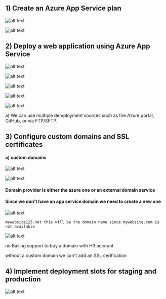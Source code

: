 ## 1) Create an Azure App Service plan

![alt text](1.png)

![alt text](2.png)

## 2) Deploy a web application using Azure App Service

![alt text](3.png)

![alt text](4.png)

![alt text](5.png)

![alt text](6.png)

![alt text](7.png)

a) We can use multiple demployment sources such as the Azure portal, GitHub, or via FTP/SFTP.

## 3) Configure custom domains and SSL certificates

#### a) custom domains

![alt text](8.png)

![alt text](9.png)

#### Domain provider is either the azure one or an external domain service
#### Since we don't have an app service domain we need to create a new one 

![alt text](10.png)

	mywebsite123.net this will be the domain name since mywebsite.com is not available 

![alt text](11.png)

no Bailing support to buy a domain with H3 account 

without a custom domain we can't add an SSL cerification


## 4) Implement deployment slots for staging and production

![alt text](12.png)
